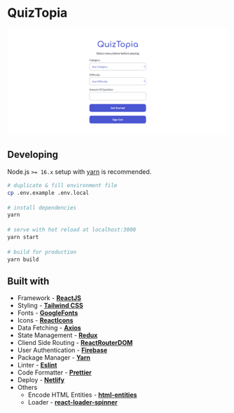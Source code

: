 # QuizTopia

[![QuizTopia Image](public/quiztopia.png)](https://quiztopia-beta.netlify.app)

## Developing

Node.js `>= 16.x` setup with [yarn](https://yarnpkg.com/) is recommended.

```bash
# duplicate & fill environment file
cp .env.example .env.local

# install dependencies
yarn

# serve with hot reload at localhost:3000
yarn start

# build for production
yarn build
```

## Built with

- Framework - [**ReactJS**](https://reactjs.org/)
- Styling - [**Tailwind CSS**](https://tailwindcss.com/)
- Fonts - [**GoogleFonts**](https://fonts.google.com/)
- Icons - [**ReactIcons**](https://react-icons.github.io/react-icons/)
- Data Fetching - [**Axios**](https://axios-http.com/)
- State Management - [**Redux**](https://redux-toolkit.js.org/)
- Cliend Side Routing - [**ReactRouterDOM**](https://reactrouter.com/)
- User Authentication - [**Firebase**](https://firebase.google.com/)
- Package Manager - [**Yarn**](https://yarnpkg.com/)
- Linter - [**Eslint**](https://eslint.org/)
- Code Formatter - [**Prettier**](https://prettier.io/)
- Deploy - [**Netlify**](https://www.netlify.com/)
- Others
  - Encode HTML Entities - [**html-entities**](https://github.com/mdevils/html-entities)
  - Loader - [**react-loader-spinner**](https://mhnpd.github.io/react-loader-spinner/)
